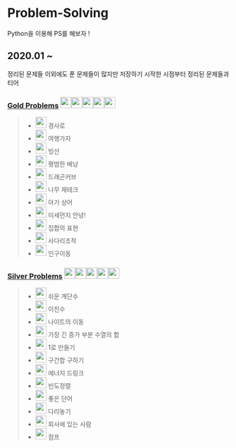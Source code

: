 # Problem-Solving

Python을 이용해 PS를 해보자 !  




## 2020.01 ~ 

정리된 문제들 이외에도 푼 문제들이 많지만 저장하기 시작한 시점부터 정리된 문제들과 티어  




### [Gold Problems](myenv1/boj/problems/gold) <img height="25px" width="25px=" src="https://static.solved.ac/tier_small/15.svg"/><img height="25px" width="25px=" src="https://static.solved.ac/tier_small/14.svg"/><img height="25px" width="25px=" src="https://static.solved.ac/tier_small/13.svg"/><img height="25px" width="25px=" src="https://static.solved.ac/tier_small/12.svg"/><img height="25px" width="25px=" src="https://static.solved.ac/tier_small/11.svg"/>

> - <img height="25px" width="25px=" src="https://static.solved.ac/tier_small/13.svg"/> 경사로 
> - <img height="25px" width="25px=" src="https://static.solved.ac/tier_small/12.svg"/> 여행가자 
> - <img height="25px" width="25px=" src="https://static.solved.ac/tier_small/12.svg"/> 빙산 
> - <img height="25px" width="25px=" src="https://static.solved.ac/tier_small/12.svg"/> 평범한 배낭 
> - <img height="25px" width="25px=" src="https://static.solved.ac/tier_small/12.svg"/> 드래곤커브 
> - <img height="25px" width="25px=" src="https://static.solved.ac/tier_small/12.svg"/> 나무 재테크 
> - <img height="25px" width="25px=" src="https://static.solved.ac/tier_small/12.svg"/> 아기 상어 
> - <img height="25px" width="25px=" src="https://static.solved.ac/tier_small/12.svg"/> 미세먼지 안녕! 
> - <img height="25px" width="25px=" src="https://static.solved.ac/tier_small/11.svg"/> 집합의 표현 
> - <img height="25px" width="25px=" src="https://static.solved.ac/tier_small/11.svg"/> 사다리조작 
> - <img height="25px" width="25px=" src="https://static.solved.ac/tier_small/11.svg"/> 인구이동  



### [Silver Problems](myenv1/boj/problems/silver) <img height="25px" width="25px=" src="https://static.solved.ac/tier_small/10.svg"/><img height="25px" width="25px=" src="https://static.solved.ac/tier_small/9.svg"/><img height="25px" width="25px=" src="https://static.solved.ac/tier_small/8.svg"/><img height="25px" width="25px=" src="https://static.solved.ac/tier_small/7.svg"/><img height="25px" width="25px=" src="https://static.solved.ac/tier_small/6.svg"/>

>- <img height="25px" width="25px=" src="https://static.solved.ac/tier_small/10.svg"/> 쉬운 계단수
>- <img height="25px" width="25px=" src="https://static.solved.ac/tier_small/9.svg"/> 이친수 
>- <img height="25px" width="25px=" src="https://static.solved.ac/tier_small/9.svg"/> 나이트의 이동 
>- <img height="25px" width="25px=" src="https://static.solved.ac/tier_small/9.svg"/> 가장 긴 증가 부분 수열의 합 
>- <img height="25px" width="25px=" src="https://static.solved.ac/tier_small/8.svg"/> 1로 만들기 
>- <img height="25px" width="25px=" src="https://static.solved.ac/tier_small/8.svg"/> 구간합 구하기 
>- <img height="25px" width="25px=" src="https://static.solved.ac/tier_small/8.svg"/> 에너지 드링크 
>- <img height="25px" width="25px=" src="https://static.solved.ac/tier_small/7.svg"/> 빈도정렬 
>- <img height="25px" width="25px=" src="https://static.solved.ac/tier_small/7.svg"/> 좋은 단어 
>- <img height="25px" width="25px=" src="https://static.solved.ac/tier_small/6.svg"/> 다리놓기 
>- <img height="25px" width="25px=" src="https://static.solved.ac/tier_small/6.svg"/> 회사에 있는 사람 
>- <img height="25px" width="25px=" src="https://static.solved.ac/tier_small/6.svg"/> 점프  




